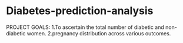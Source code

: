 # Diabetes-prediction-analysis

PROJECT GOALS:
1.To ascertain the total number of diabetic and non-diabetic women.
2.pregnancy distribution across various outcomes.
